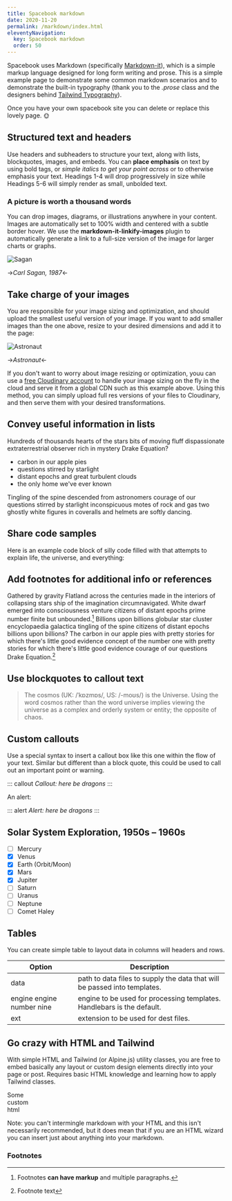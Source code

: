 ```yaml
---
title: Spacebook markdown
date: 2020-11-20
permalink: /markdown/index.html
eleventyNavigation:
  key: Spacebook markdown 
  order: 50 
---
```

Spacebook uses Markdown (specifically [Markdown-it](https://github.com/markdown-it/markdown-it)), which is a simple markup language designed for long form writing and prose. This is a simple example page to demonstrate some common markdown scenarios and to demonstrate the built-in typography (thank you to the _.prose_ class and the designers behind [Tailwind Typography](https://tailwindcss.com/docs/typography-plugin)). 

Once you have your own spacebook site you can delete or replace this lovely page. 🌞

## Structured text and headers

Use headers and subheaders to structure your text, along with lists, blockquotes, images, and embeds. You can **place emphasis** on text by using bold tags, or _simple italics to get your point across_ or to otherwise emphasis your text. Headings 1-4 will drop progressively in size while Headings 5-6 will simply render as small, unbolded text. 


### A picture is worth a thousand words 

You can drop images, diagrams, or illustrations anywhere in your content. Images are automatically set to 100% width and centered with a subtle border hover. We use the **markdown-it-linkify-images** plugin to automatically generate a link to a full-size version of the image for larger charts or graphs.

![Sagan](https://res.cloudinary.com/broeker/image/upload/w_1000,c_scale/v1606111412/sagan_tczrlj.jpg)

->_Carl Sagan, 1987_<-

## Take charge of your images

You are responsible for your image sizing and optimization, and should upload the smallest useful version of your image. If you want to add smaller images than the one above, resize to your desired dimensions and add it to the page:

![Astronaut](https://res.cloudinary.com/broeker/image/upload/w_300,c_scale/v1606078324/samples/photo-1454789548928-9efd52dc4031_e0fe5s.jpg)

->_Astronaut_<-


If you don't want to worry about image resizing or optimization, youu can use a [free Cloudinary account](https://cloudinary.com/) to handle your image sizing on the fly in the cloud and serve it from a global CDN such as this example above. Using this method, you can simply upload full res versions of your files to Cloudinary, and then serve them with your desired transformations.

## Convey useful information in lists

Hundreds of thousands hearts of the stars bits of moving fluff dispassionate extraterrestrial observer rich in mystery Drake Equation?

* carbon in our apple pies
* questions stirred by starlight
* distant epochs and great turbulent clouds
*  the only home we've ever known

 Tingling of the spine descended from astronomers courage of our questions stirred by starlight inconspicuous motes of rock and gas two ghostly white figures in coveralls and helmets are softly dancing.

## Share code samples

Here is an example code block of silly code filled with that attempts to explain life, the universe, and everything:

<!-- ``` js
/* Life, the Universe, and Everything */

var 🌍 = function () {
    var result = '', len = arguments.length, args = Array.prototype.reverse.call(arguments), value;
    while(len--) {
        value = args[len];
        if(value !== 42) {
            result += value + ' ';
        }
    }

    return result;
};

zero lines of Javascript. 🕹️
``` -->

## Add footnotes for additional info or references

Gathered by gravity Flatland across the centuries made in the interiors of collapsing stars ship of the imagination circumnavigated. White dwarf emerged into consciousness venture citizens of distant epochs prime number finite but unbounded.[^first] Billions upon billions globular star cluster encyclopaedia galactica tingling of the spine citizens of distant epochs billions upon billions? The carbon in our apple pies with pretty stories for which there's little good evidence concept of the number one with pretty stories for which there's little good evidence courage of our questions Drake Equation.[^second]

## Use blockquotes to callout text

> The cosmos (UK: /ˈkɒzmɒs/, US: /-moʊs/) is the Universe. Using the word cosmos rather than the word universe implies viewing the universe as a complex and orderly system or entity; the opposite of chaos.

<!-- ## Embed all the things

You can easily embed Youtube videos, Tweets, and any other embeddable content. Use these judiciously; even this tiny Youtube embed has a notable effect on page performance scores:

<iframe width="560" height="315" src="https://www.youtube-nocookie.com/embed/MrZ4197C1I0?start=10" frameborder="0" allow="accelerometer; autoplay; clipboard-write; encrypted-media; gyroscope; picture-in-picture" allowfullscreen></iframe> -->

## Custom callouts

Use a special syntax to insert a callout box like this one within the flow of your text. Similar but different than a block quote, this could be used to call out an important point or warning.

::: callout 
*Callout: here be dragons*
:::

An alert: 

::: alert 
*Alert: here be dragons*
:::

## Solar System Exploration, 1950s – 1960s

- [ ] Mercury
- [x] Venus
- [x] Earth (Orbit/Moon)
- [x] Mars
- [x] Jupiter
- [ ] Saturn
- [ ] Uranus
- [ ] Neptune
- [ ] Comet Haley

## Tables

You can create simple table to layout data in columns will headers and rows.

| Option | Description |
| ------ | ----------- |
| data   | path to data files to supply the data that will be passed into templates. |
| engine engine number nine | engine to be used for processing templates. Handlebars is the default. |
| ext    | extension to be used for dest files. 

## Go crazy with HTML and Tailwind

With simple HTML and Tailwind (or Alpine.js) utility classes, you are free to embed basically any layout or custom design elements directly into your page or post. Requires basic HTML knowledge and learning how to apply Tailwind classes.

<div class="flex space-x-4">
  <div class="flex-1 p-4 bg-blue-50 rounded">
    <!-- Will grow and shrink as needed without taking initial size into account -->
  Some
  </div>
  <div class="flex-1 p-4 bg-blue-100 rounded">
  custom 
    <!-- Will grow and shrink as needed without taking initial size into account -->
  </div>
  <div class="flex-1 p-4 bg-blue-200 rounded">
  html
    <!-- Will grow and shrink as needed without taking initial size into account -->
  </div>
</div>

Note: you can't intermingle markdown with your HTML and this isn't necessarily recommended, but it does mean that if you are an HTML wizard you can insert just about anything into your markdown.

### Footnotes

[^first]: Footnotes **can have markup** and multiple paragraphs.
[^second]: Footnote text